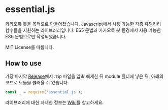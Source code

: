 # essential.js

카카오톡 봇을 목적으로 만들어졌습니다.
Javascript에서 사용 가능한 각종 유틸리티 함수들을 지원하는 라이브러리입니다.
ES5 문법과 카카오톡 봇 환경에서 사용 가능한 ES6 문법으로만 작성되었습니다.  

MIT License를 따릅니다.

## How to use

가장 마지막 [Release](https://github.com/kktbot-module/Essential/releases)에서 .zip 파일을 압축 해제한 뒤 module 폴더에 넣은 뒤, 아래의 코드로 모듈을 불러올 수 있습니다.
```js
const _ = require('essential.js');
```

라이브러리에 대한 자세한 정보는 [Wiki](https://github.com/kktbot-module/Essential/wiki)를 참고하세요.

